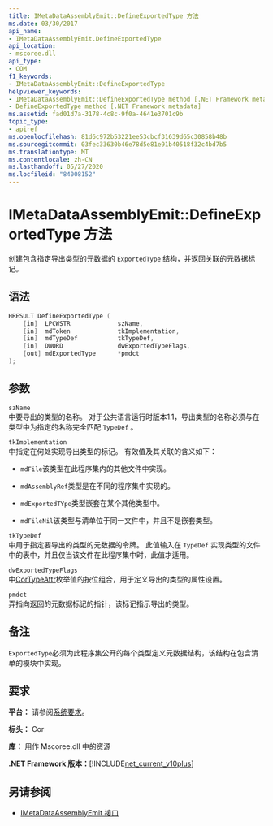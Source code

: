 ```yaml
---
title: IMetaDataAssemblyEmit::DefineExportedType 方法
ms.date: 03/30/2017
api_name:
- IMetaDataAssemblyEmit.DefineExportedType
api_location:
- mscoree.dll
api_type:
- COM
f1_keywords:
- IMetaDataAssemblyEmit::DefineExportedType
helpviewer_keywords:
- IMetaDataAssemblyEmit::DefineExportedType method [.NET Framework metadata]
- DefineExportedType method [.NET Framework metadata]
ms.assetid: fad01d7a-3178-4c8c-9f0a-4641e3701c9b
topic_type:
- apiref
ms.openlocfilehash: 81d6c972b53221ee53cbcf31639d65c30858b48b
ms.sourcegitcommit: 03fec33630b46e78d5e81e91b40518f32c4bd7b5
ms.translationtype: MT
ms.contentlocale: zh-CN
ms.lasthandoff: 05/27/2020
ms.locfileid: "84008152"
---
```

# <a name="imetadataassemblyemitdefineexportedtype-method"></a>IMetaDataAssemblyEmit::DefineExportedType 方法
创建包含指定导出类型的元数据的 `ExportedType` 结构，并返回关联的元数据标记。  
  
## <a name="syntax"></a>语法  
  
```cpp  
HRESULT DefineExportedType (  
    [in]  LPCWSTR             szName,  
    [in]  mdToken             tkImplementation,
    [in]  mdTypeDef           tkTypeDef,  
    [in]  DWORD               dwExportedTypeFlags,  
    [out] mdExportedType      *pmdct  
);  
```  
  
## <a name="parameters"></a>参数  
 `szName`  
 中要导出的类型的名称。 对于公共语言运行时版本1.1，导出类型的名称必须与在类型中为指定的名称完全匹配 `TypeDef` 。  
  
 `tkImplementation`  
 中指定在何处实现导出类型的标记。 有效值及其关联的含义如下：  
  
- `mdFile`该类型在此程序集内的其他文件中实现。  
  
- `mdAssemblyRef`类型是在不同的程序集中实现的。  
  
- `mdExportedTYpe`类型嵌套在某个其他类型中。  
  
- `mdFileNil`该类型与清单位于同一文件中，并且不是嵌套类型。  
  
 `tkTypeDef`  
 中用于指定要导出的类型的元数据的令牌。 此值输入在 `TypeDef` 实现类型的文件中的表中，并且仅当该文件在此程序集中时，此值才适用。  
  
 `dwExportedTypeFlags`  
 中[CorTypeAttr](cortypeattr-enumeration.md)枚举值的按位组合，用于定义导出的类型的属性设置。  
  
 `pmdct`  
 弄指向返回的元数据标记的指针，该标记指示导出的类型。  
  
## <a name="remarks"></a>备注  
 `ExportedType`必须为此程序集公开的每个类型定义元数据结构，该结构在包含清单的模块中实现。  
  
## <a name="requirements"></a>要求  
 **平台：** 请参阅[系统要求](../../get-started/system-requirements.md)。  
  
 **标头：** Cor  
  
 **库：** 用作 Mscoree.dll 中的资源  
  
 **.NET Framework 版本：**[!INCLUDE[net_current_v10plus](../../../../includes/net-current-v10plus-md.md)]  
  
## <a name="see-also"></a>另请参阅

- [IMetaDataAssemblyEmit 接口](imetadataassemblyemit-interface.md)
